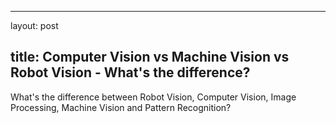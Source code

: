 
---
layout: post

title: Computer Vision vs Machine Vision vs Robot Vision - What's the difference?
---

What's the difference between Robot Vision, Computer Vision, Image Processing, Machine Vision and Pattern Recognition?
